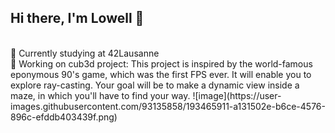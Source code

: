 ## Hi there, I'm Lowell 👋
<br />
🌱  Currently studying at 42Lausanne <br>
🧠  Working on cub3d project: This project is inspired by the world-famous eponymous 90's game, which was the first FPS ever. It will enable you to explore ray-casting. Your goal will be to make a dynamic view inside a maze, in which you'll have to find your way.
![image](https://user-images.githubusercontent.com/93135858/193465911-a131502e-b6ce-4576-896c-efddb403439f.png)

<br />
<br />
